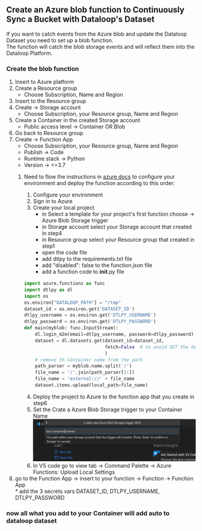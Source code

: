 ## Create an Azure blob function to Continuously Sync a Bucket with Dataloop's Dataset  
  
If you want to catch events from the Azure blob and update the Dataloop Dataset you need to set up a blob function.  
The function will catch the blob storage events and will reflect them into the Dataloop Platform.  
  
### Create the blob function  
1. Insert to Azure platform  
2. Create a Resource group  
   * Choose Subscription, Name and Region  
3. Insert to the Resource group  
4. Create -> Storage account  
   * Choose Subscription, your Resource group, Name and Region  
5. Create a Container in the created Storage account  
   * Public access level -> Container OR Blob  
6. Go back to Resource group  
7. Create -> Function App  
   * Choose Subscription, your Resource group, Name and Region  
   * Publish -> Code  
   * Runtime stack -> Python  
   * Version -> <=3.7  
   1. Need to flow the instructions in [azure docs](https://learn.microsoft.com/en-us/azure/azure-functions/create-first-function-vs-code-python) to configure your environment and deploy the function according to this order:  
      1. Configure your environment  
      2. Sign in to Azure  
      3. Create your local project  
         * in Select a template for your project's first function choose -> Azure Blob Storage trigger  
         * in Storage account select your Storage account that created in step4  
         * in Resource group select your Resource group that created in step1  
         * open the code file  
         * add dtlpy to the requirements.txt file  
         * add "disabled": false to the function.json file  
         * add a function code to __init__.py file  

      ```python
      import azure.functions as func
      import dtlpy as dl
      import os
      os.environ["DATALOOP_PATH"] = "/tmp"
      dataset_id = os.environ.get('DATASET_ID')
      dtlpy_username = os.environ.get('DTLPY_USERNAME')
      dtlpy_password = os.environ.get('DTLPY_PASSWORD')
      def main(myblob: func.InputStream):
          dl.login_m2m(email=dtlpy_username, password=dtlpy_password)
          dataset = dl.datasets.get(dataset_id=dataset_id,
                                    fetch=False  # to avoid GET the dataset each time
                                    )
          # remove th Container name from the path
          path_parser = myblob.name.split('/')
          file_name = '/'.join(path_parser[1:])
          file_name = 'external://' + file_name
          dataset.items.upload(local_path=file_name)
      ```
      4. Deploy the project to Azure to the function app that you create in step6  
      5. Set the Crate a Azure Blob Storage trigger to your Container Name  
      ![add_layer](../../../../assets/azure-blob/trriggerDataset.png)  
      6. In VS code go to view tab -> Command Palette -> Azure Functions: Upload Local Settings  
8. go to the Function App -> insert to your function -> Function -> Function App  
       * add the 3 secrets vars DATASET_ID, DTLPY_USERNAME, DTLPY_PASSWORD  
  
### now all what you add to your Container will add auto to dataloop dataset  
